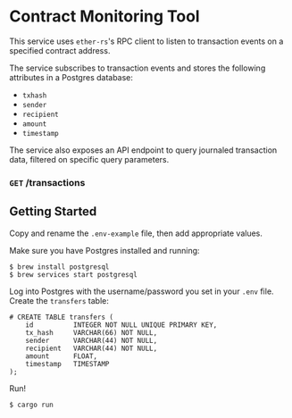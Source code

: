 # Contract Monitoring Tool

This service uses `ether-rs`'s RPC client to listen to transaction events on a specified contract address.

The service subscribes to transaction events and stores the following attributes in a Postgres database:

* `txhash`
* `sender`
* `recipient`
* `amount`
* `timestamp`

The service also exposes an API endpoint to query journaled transaction data, filtered on specific query parameters.

### `GET` /transactions




## Getting Started

Copy and rename the `.env-example` file, then add appropriate values.

Make sure you have Postgres installed and running:

```
$ brew install postgresql
$ brew services start postgresql
```

Log into Postgres with the username/password you set in your `.env` file.  Create the `transfers` table:

```
# CREATE TABLE transfers (
    id          INTEGER NOT NULL UNIQUE PRIMARY KEY,
    tx_hash     VARCHAR(66) NOT NULL,
    sender      VARCHAR(44) NOT NULL,
    recipient   VARCHAR(44) NOT NULL,
    amount      FLOAT,
    timestamp   TIMESTAMP
);
```

Run!

```
$ cargo run
```
